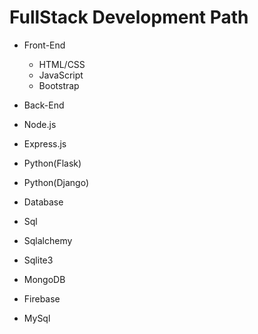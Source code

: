 # FullStack Development Path
- Front-End
  - HTML/CSS
  - JavaScript
  - Bootstrap

- Back-End
 - Node.js
 - Express.js
 - Python(Flask)
 - Python(Django)

- Database
 - Sql
 - Sqlalchemy
 - Sqlite3
 - MongoDB
 - Firebase
 - MySql
 
